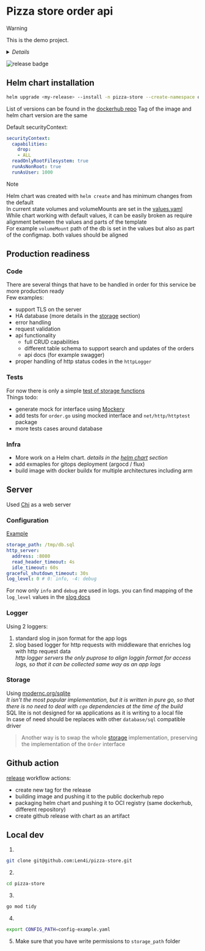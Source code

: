 # Pizza store order api
> [!Warning]
> This is the demo project.
><details>
>  <summary><i>Details</i></summary>
>
>1. Write a server  
>Should have the following endpoints:  
>`/order` ( POST )  
>`/health` ( GET ) (this is also a hint )  
>`/order` receives a POST with the body:
>   ```json
>   {
>       "pizza-type": "<margherita|pugliese|marinara>"
>       "size": "<personal|family>"
>       "amount": <int>
>   }
>   ```
>2. Write a Secure Dockerfile
>3. Write a CI pipeline
>
></details>

![release badge](https://github.com/Len4i/pizza-store/actions/workflows/release.yaml/badge.svg?event=push)

## Helm chart installation
```bash
helm upgrade <my-release> --install -n pizza-store --create-namespace oci://registry-1.docker.io/len4i/pizza-store-helm --version <chart-version>
```
List of versions can be found in the [dockerhub repo](https://hub.docker.com/r/len4i/pizza-store-helm/tags)
Tag of the image and helm chart version are the same  

Default securityContext:
```yaml
securityContext:
  capabilities:
    drop:
    - ALL
  readOnlyRootFilesystem: true
  runAsNonRoot: true
  runAsUser: 1000
```
> [!NOTE]
> Helm chart was created with `helm create` and has minimum changes from the default  
> In current state volumes and volumeMounts are set in the [values.yaml](./helm-chart/values.yaml)  
> While chart working with default values, it can be easily broken as require alignment between the values and parts of the template  
> For example `volumeMount` path of the db is set in the values but also as part of the configmap. both values should be aligned


## Production readiness

### Code
There are several things that have to be handled in order for this service be more production ready  
Few examples: 
- support TLS on the server
- HA database (more details in the [storage](#storage) section)
- error handling
- request validation
- api functionality
    - full CRUD capabilities
    - different table schema to support search and updates of the orders
    - api docs (for example swagger)
- proper handling of http status codes in the `httpLogger`

### Tests
For now there is only a simple [test of storage functions](./internal/storage/sqlite/sqlite_test.go)  
Things todo:
- generate mock for interface using [Mockery](https://github.com/vektra/mockery)
- add tests for `order.go` using mocked interface and `net/http/httptest` package
- more tests cases around database

### Infra
- More work on a Helm chart. _details in the [helm chart](#helm-chart-installation) section_
- add exmaples for gitops deployment (argocd / flux)
- build image with docker buildx for multiple architectures including arm


## Server
Used [Chi](https://github.com/go-chi/chi) as a web server

### Configuration
[Example](./config-example.yaml)
```yaml
storage_path: /tmp/db.sql
http_server:
  address: :8080
  read_header_timeout: 4s
  idle_timeout: 60s
graceful_shutdown_timeout: 30s
log_level: 0 # 0: info, -4: debug
```
For now only `info` and `debug` are used in logs. you can find mapping of the `log_level` values in the [slog docs](https://pkg.go.dev/log/slog#Level)

### Logger
Using 2 loggers:
1. standard slog in json format for the app logs
2. slog based logger for http requests with middleware that enriches log with http request data  
_http logger servers the only puprose to align loggin format for access logs, so that it can be collected same way as an app logs_

### Storage
Using [modernc.org/sqlite](modernc.org/sqlite)   
_It isn't the most popular implementation, but it is written in pure go, so that there is no need to deal with `cgo` dependencies at the time of the build_  
SQL lite is not designed for `HA` applications as it is writing to a local file    
In case of need should be replaces with other `database/sql` compatible driver   
> Another way is to swap the whole [storage](./internal/storage/sqlite/sqlite.go) implementation, preserving the implementation of the `Order` interface  



## Github action
[release](.github/workflows/release.yaml) workflow actions:
- create new tag for the release
- building image and pushing it to the public dockerhub repo
- packaging helm chart and pushing it to OCI registry (same dockerhub, different repository)
- create github release with chart as an artifact



## Local dev
1. 
```bash
git clone git@github.com:Len4i/pizza-store.git
```
2. 
```bash
cd pizza-store
```
3. 
```bash
go mod tidy
```
4.
```bash
export CONFIG_PATH=config-example.yaml
```
5. Make sure that you have write permissions to `storage_path` folder
